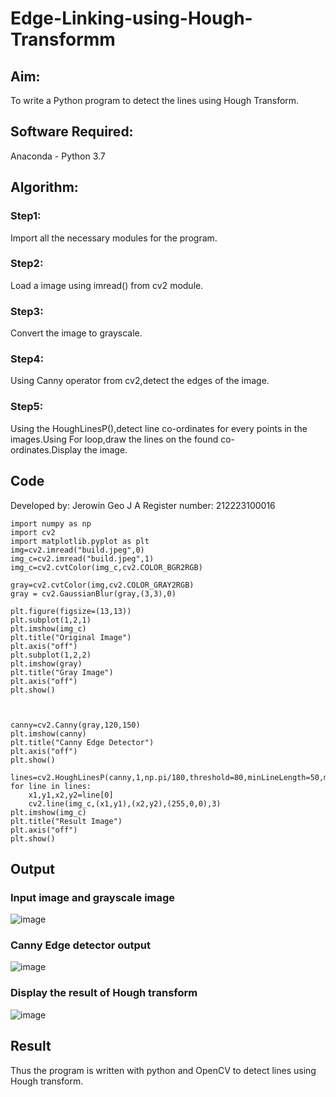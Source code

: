 # Edge-Linking-using-Hough-Transformm

## Aim:
To write a Python program to detect the lines using Hough Transform.

## Software Required:
Anaconda - Python 3.7

## Algorithm:
### Step1:

Import all the necessary modules for the program.
### Step2:

Load a image using imread() from cv2 module.
### Step3:

Convert the image to grayscale.
### Step4:

Using Canny operator from cv2,detect the edges of the image.
### Step5:

Using the HoughLinesP(),detect line co-ordinates for every points in the images.Using For loop,draw the lines on the found co-ordinates.Display the image.

## Code 
Developed by: Jerowin Geo J A
Register number: 212223100016
```
import numpy as np
import cv2
import matplotlib.pyplot as plt
img=cv2.imread("build.jpeg",0)
img_c=cv2.imread("build.jpeg",1)
img_c=cv2.cvtColor(img_c,cv2.COLOR_BGR2RGB)

gray=cv2.cvtColor(img,cv2.COLOR_GRAY2RGB)
gray = cv2.GaussianBlur(gray,(3,3),0)

plt.figure(figsize=(13,13))
plt.subplot(1,2,1)
plt.imshow(img_c)
plt.title("Original Image")
plt.axis("off")
plt.subplot(1,2,2)
plt.imshow(gray)
plt.title("Gray Image")
plt.axis("off")
plt.show()



canny=cv2.Canny(gray,120,150)
plt.imshow(canny)
plt.title("Canny Edge Detector")
plt.axis("off")
plt.show()

lines=cv2.HoughLinesP(canny,1,np.pi/180,threshold=80,minLineLength=50,maxLineGap=250)
for line in lines:
    x1,y1,x2,y2=line[0]
    cv2.line(img_c,(x1,y1),(x2,y2),(255,0,0),3)
plt.imshow(img_c)
plt.title("Result Image")
plt.axis("off")
plt.show()
```

## Output

### Input image and grayscale image
![image](https://github.com/user-attachments/assets/3cb776e6-51ac-4a58-9b5a-46dc99cb906e)

### Canny Edge detector output
![image](https://github.com/user-attachments/assets/b4a6318f-8f84-4c01-8894-177fb55159a9)

### Display the result of Hough transform
![image](https://github.com/user-attachments/assets/07cbedda-5d8c-4c94-8d69-7cec3daa4c83)

## Result

Thus the program is written with python and OpenCV to detect lines using Hough transform.



